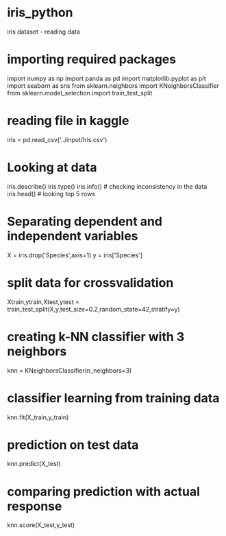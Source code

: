 # iris_python
iris dataset - reading data
# importing required packages
import numpy as np
import panda as pd
import matplotlib.pyplot as plt
import seaborn as sns
from sklearn.neighbors import KNeighborsClassifier
from sklearn.model_selection import train_test_split
# reading file in kaggle
iris = pd.read_csv('../input/Iris.csv')
# Looking at data
iris.describe()
iris.type()
iris.info() # checking inconsistency in the data
iris.head() # looking top 5 rows
# Separating dependent and independent variables
X = iris.drop('Species',axis=1)
y = iris['Species']
# split data for crossvalidation
Xtrain,ytrain,Xtest,ytest = train_test_split(X,y,test_size=0.2,random_state=42,stratify=y)
# creating k-NN classifier with 3 neighbors
knn = KNeighborsClassifier(n_neighbors=3)
# classifier learning from training data
knn.fit(X_train,y_train)
# prediction on test data
knn.predict(X_test)
# comparing prediction with actual response
knn.score(X_test,y_test)


